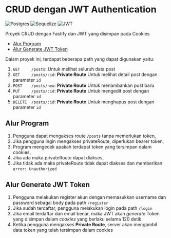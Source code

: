# CRUD dengan JWT Authentication
![Postgres](https://img.shields.io/badge/postgres-%23316192.svg?style=for-the-badge&logo=postgresql&logoColor=white) ![Sequelize](https://img.shields.io/badge/Sequelize-52B0E7?style=for-the-badge&logo=Sequelize&logoColor=white) ![JWT](https://img.shields.io/badge/JWT-black?style=for-the-badge&logo=JSON%20web%20tokens)

Proyek CRUD dengan Fastify dan JWT yang disimpan pada Cookies
- [Alur Program](#alur-program)
- [Alur Generate JWT Token](#alur-generate-jwt-token)

Dalam proyek ini, terdapat beberapa path yang dapat digunakan yaitu:
1. `GET     /posts`: Untuk melihat seluruh data post
2. `GET     /posts/:id`: **Private Route** Untuk melihat detail post dengan parameter `id`
3. `POST    /posts/new`: **Private Route** Untuk menambahkan post baru
4. `PUT     /posts/:id`: **Private Route** Untuk mengedit post dengan parameter `id`
5. `DELETE  /posts/:id`: **Private Route** Untuk menghapus post dengan parameter `id`

## Alur Program
1. Pengguna dapat mengakses route `/posts` tanpa memerlukan token,
2. Jika pengguna ingin mengakses privateRoute, diperlukan bearer token,
3. Program mengecek apakah terdapat token yang tersimpan dalam cookies,
4. Jika ada maka privateRoute dapat diakses,
5. Jika tidak ada maka privateRoute tidak dapat diakses dan memberikan `error: Unauthorized`

## Alur Generate JWT Token
1. Pengguna melakukan register akun dengan memasukkan username dan password sebagai body pada path `/register`
2. Jika sudah terdaftar, pengguna melakukan login pada path `/login`
3. Jika email terdaftar dan email benar, maka JWT akan *generate* Token yang disimpan dalam *cookies* yang berlaku selama 120 detik
4. Ketika pengguna mengakses **Private Route**, server akan mengambil data token yang telah tersimpan dalam cookies